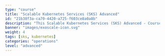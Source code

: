 ```yaml
---
type: "course"
title: "Scalable Kubernetes Services (SKS) Advanced"
id: "21b38f3a-ca70-4420-a725-f603ce8a0a8b"
description: "This Scalable Kubernetes Services (SKS) Advanced - Course by Exoscale covers the deeper technical topics of (managed) Kubernetes for an expert audience and conveys the benefits of containers and container orchestration for modern IT scenarios. It will help you learn how to leverage this new technology, use the terminology associated, understand the components and functions, and why these new technologies are so important."
banner: "images/exoscale-icon.svg"
weight: 4
tags: [sks, kubernetes]
categories: "operations"
level: "advanced"
---
```

